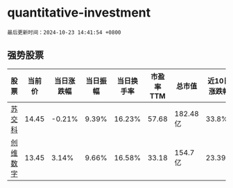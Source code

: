 # quantitative-investment

`最后更新时间：2024-10-23 14:41:54 +0800`

## 强势股票

|股票|当前价|当日涨跌幅|当日振幅|当日换手率|市盈率TTM|总市值|近10日涨跌幅|
|----|----|----|----|----|----|----|----|
|[苏交科](https://xueqiu.com/S/SZ300284)|14.45|-0.21%|9.39%|16.23%|57.68|182.48亿|33.8%|
|[创维数字](https://xueqiu.com/S/SZ000810)|13.45|3.14%|9.66%|16.58%|33.18|154.7亿|23.39%|
